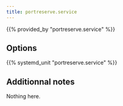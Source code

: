 ```yaml
---
title: portreserve.service
---
```


{{% provided_by "portreserve.service" %}}

## Options

{{% systemd_unit "portreserve.service" %}}

## Additionnal notes

Nothing here.